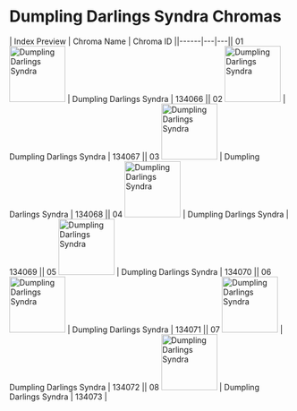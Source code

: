 # Dumpling Darlings Syndra Chromas

| Index  Preview | Chroma Name | Chroma ID ||------|---|---|| 01  <img src='https://raw.communitydragon.org/latest/plugins/rcp-be-lol-game-data/global/default/v1/champion-chroma-images/134/134066.png' alt='Dumpling Darlings Syndra' width='100'> | Dumpling Darlings Syndra | 134066 || 02  <img src='https://raw.communitydragon.org/latest/plugins/rcp-be-lol-game-data/global/default/v1/champion-chroma-images/134/134067.png' alt='Dumpling Darlings Syndra' width='100'> | Dumpling Darlings Syndra | 134067 || 03  <img src='https://raw.communitydragon.org/latest/plugins/rcp-be-lol-game-data/global/default/v1/champion-chroma-images/134/134068.png' alt='Dumpling Darlings Syndra' width='100'> | Dumpling Darlings Syndra | 134068 || 04  <img src='https://raw.communitydragon.org/latest/plugins/rcp-be-lol-game-data/global/default/v1/champion-chroma-images/134/134069.png' alt='Dumpling Darlings Syndra' width='100'> | Dumpling Darlings Syndra | 134069 || 05  <img src='https://raw.communitydragon.org/latest/plugins/rcp-be-lol-game-data/global/default/v1/champion-chroma-images/134/134070.png' alt='Dumpling Darlings Syndra' width='100'> | Dumpling Darlings Syndra | 134070 || 06  <img src='https://raw.communitydragon.org/latest/plugins/rcp-be-lol-game-data/global/default/v1/champion-chroma-images/134/134071.png' alt='Dumpling Darlings Syndra' width='100'> | Dumpling Darlings Syndra | 134071 || 07  <img src='https://raw.communitydragon.org/latest/plugins/rcp-be-lol-game-data/global/default/v1/champion-chroma-images/134/134072.png' alt='Dumpling Darlings Syndra' width='100'> | Dumpling Darlings Syndra | 134072 || 08  <img src='https://raw.communitydragon.org/latest/plugins/rcp-be-lol-game-data/global/default/v1/champion-chroma-images/134/134073.png' alt='Dumpling Darlings Syndra' width='100'> | Dumpling Darlings Syndra | 134073 |